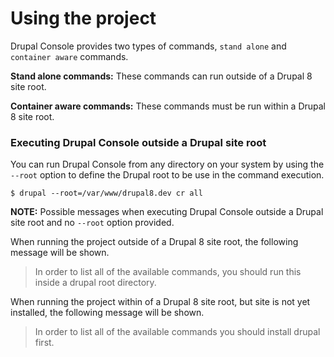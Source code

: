 # Using the project

Drupal Console provides two types of commands, `stand alone` and `container aware` commands.

**Stand alone commands:**
These commands can run outside of a Drupal 8 site root.
 
**Container aware commands:**
These commands must be run within a Drupal 8 site root.

### Executing Drupal Console outside a Drupal site root 
You can run Drupal Console from any directory on your system by using the `--root` option to define the Drupal root to be use in the command execution. 
```
$ drupal --root=/var/www/drupal8.dev cr all
```

**NOTE:** Possible messages when executing Drupal Console outside a Drupal site root and no `--root` option provided.

When running the project outside of a Drupal 8 site root, the following message will be shown.  
> In order to list all of the available commands, you should run this inside a drupal root directory.

When running the project within of a Drupal 8 site root, but site is not yet installed, the following message will be shown.
> In order to list all of the available commands you should install drupal first.